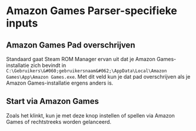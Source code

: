 # Amazon Games Parser-specifieke inputs

## Amazon Games Pad overschrijven

Standaard gaat Steam ROM Manager ervan uit dat je Amazon Games-installatie zich bevindt in `C:\Gebruikers\&#060;gebruikersnaam&#062;\AppData\Local\Amazon Games\App\Amazon Games.exe`. Met dit veld kun je dat pad overschrijven als je Amazon Games-installatie ergens anders is.

## Start via Amazon Games

Zoals het klinkt, kun je met deze knop instellen of spellen via Amazon Games of rechtstreeks worden gelanceerd.
